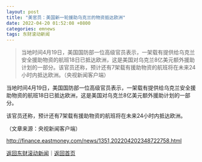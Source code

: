 ```yaml
---
layout: post
title: "美官员：美国新一轮援助乌克兰的物资抵达欧洲"
date: 2022-04-20 01:52:08 +0800
categories: emnews
tags: 东财滚动新闻
---
```

> 当地时间4月19日，美国国防部一位高级官员表示，一架载有提供给乌克兰安全援助物资的航班18日已抵达欧洲，这是美国对乌克兰8亿美元额外援助计划的一部分。该官员还称，预计还有7架载有援助物资的航班将在未来24小时内抵达欧洲。（央视新闻客户端）

<p>当地时间4月19日，美国国防部一位高级官员表示，一架载有提供给乌克兰安全援助物资的航班18日已抵达欧洲，这是美国对乌克兰8亿美元额外援助计划的一部分。</p>
 <p>该官员还称，预计还有7架载有援助物资的航班将在未来24小时内抵达欧洲。</p><p class="em_media">（文章来源：央视新闻客户端）</p>

<http://finance.eastmoney.com/news/1351,202204202348722758.html>

[返回东财滚动新闻](//finews.withounder.com/emnews/)｜[返回首页](//finews.withounder.com/)